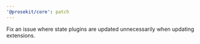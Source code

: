 ```yaml
---
'@prosekit/core': patch
---
```


Fix an issue where state plugins are updated unnecessarily when updating extensions.
